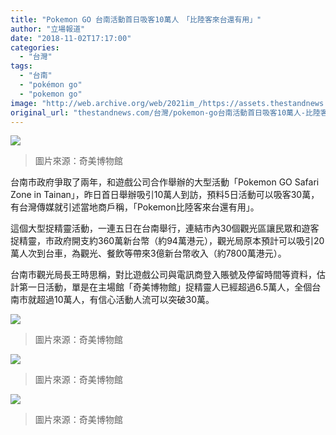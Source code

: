 ```yaml
---
title: "Pokemon GO 台南活動首日吸客10萬人　「比陸客來台還有用」"
author: "立場報道"
date: "2018-11-02T17:17:00"
categories:
  - "台灣"
tags:
  - "台南"
  - "pokémon go"
  - "pokemon go"
image: "http://web.archive.org/web/2021im_/https://assets.thestandnews.com/media/photos/pokemon-10_UcHLk.png"
original_url: "thestandnews.com/台灣/pokemon-go台南活動首日吸客10萬人-比陸客來台還有用"
---
```

![](http://web.archive.org/web/2021im_/https://assets.thestandnews.com/media/photos/pokemon-10_UcHLk.png)
> 圖片來源：奇美博物館

台南市政府爭取了兩年，和遊戲公司合作舉辦的大型活動「Pokemon GO Safari Zone in Tainan」，昨日首日舉辦吸引10萬人到訪，預料5日活動可以吸客30萬，有台灣傳媒就引述當地商戶稱，「Pokemon比陸客來台還有用」。

這個大型捉精靈活動，一連五日在台南舉行，連結市內30個觀光區讓民眾和遊客捉精靈，市政府開支約360萬新台幣（約94萬港元），觀光局原本預計可以吸引20萬人次到台車，為觀光、餐飲等帶來3億新台幣收入（約7800萬港元）。

台南市觀光局長王時思稱，對比遊戲公司與電訊商登入賬號及停留時間等資料，估計第一日活動，單是在主場館「奇美博物館」捉精靈人已經超過6.5萬人，全個台南市就超過10萬人，有信心活動人流可以突破30萬。

![](http://web.archive.org/web/2021im_/https://assets.thestandnews.com/media/photos/45144663_2626325930926369_8870794404839817216_o_GL6gq.jpg)
> 圖片來源：奇美博物館

![](http://web.archive.org/web/2021im_/https://assets.thestandnews.com/media/photos/45159238_2626325517593077_2388256499546718208_n_psgCz.jpg)
> 圖片來源：奇美博物館

![](http://web.archive.org/web/2021im_/https://assets.thestandnews.com/media/photos/45108679_2626326064259689_5084762814812258304_o_utjCM.jpg)
> 圖片來源：奇美博物館